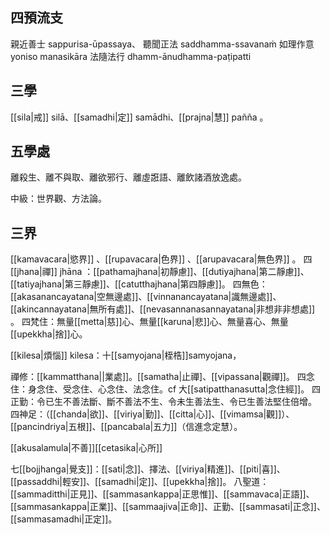 ## 四預流支
親近善士 sappurisa-ūpassaya、
聽聞正法 saddhamma-ssavanaṁ 
如理作意 yoniso manasikāra
法隨法行 dhamm-ānudhamma-paṭipatti

## 三學
[[sila|戒]] silā、[[samadhi|定]] samādhi、[[prajna|慧]] pañña 。
## 五學處 
離殺生、離不與取、離欲邪行、離虛誑語、離飲諸酒放逸處。

中級：世界觀、方法論。
## 三界
[[kamavacara|慾界]] 、[[rupavacara|色界]] 、[[arupavacara|無色界]] 。
四[[jhana|禪]] jhāna ：[[pathamajhana|初靜慮]]、[[dutiyajhana|第二靜慮]]、[[tatiyajhana|第三靜慮]]、[[catutthajhana|第四靜慮]]。
四無色：[[akasanancayatana|空無邊處]]、[[vinnanancayatana|識無邊處]]、[[akincannayatana|無所有處]]、[[nevasannanasannayatana|非想非非想處]] 。
四梵住：無量[[metta|慈]]心、無量[[karuna|悲]]心、無量喜心、無量[[upekkha|捨]]心。

[[kilesa|煩惱]] kilesa：十[[samyojana|桎梏]]samyojana，

禪修：[[kammatthana||業處]]。[[samatha|止禪]、[[vipassana|觀禪]]。
四念住：身念住、受念住、心念住、法念住。cf 大[[satipatthanasutta|念住經]]。
四正勤：令已生不善法斷、斷不善法不生、令未生善法生、令已生善法堅住倍增。
四神足：（[[chanda|欲]]、[[viriya|勤]]、[[citta|心]]、[[vimamsa|觀]]）、[[pancindriya|五根]]、[[pancabala|五力]]（信進念定慧）。

[[akusalamula|不善]][[cetasika|心所]]

七[[bojjhanga|覺支]]：[[sati|念]]、擇法、[[viriya|精進]]、[[piti|喜]]、[[passaddhi|輕安]]、[[samadhi|定]]、[[upekkha|捨]]。
八聖道：[[sammaditthi|正見]]、[[sammasankappa|正思惟]]、[[sammavaca|正語]]、[[sammasankappa|正業]]、[[sammaajiva|正命]]、正勤、[[sammasati|正念]]、[[sammasamadhi|正定]]。
